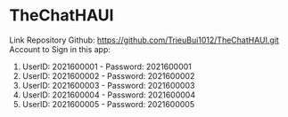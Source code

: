 # TheChatHAUI
Link Repository Github: https://github.com/TrieuBui1012/TheChatHAUI.git
Account to Sign in this app:
1. UserID: 2021600001 - Password: 2021600001
2. UserID: 2021600002 - Password: 2021600002
3. UserID: 2021600003 - Password: 2021600003
4. UserID: 2021600004 - Password: 2021600004
5. UserID: 2021600005 - Password: 2021600005
